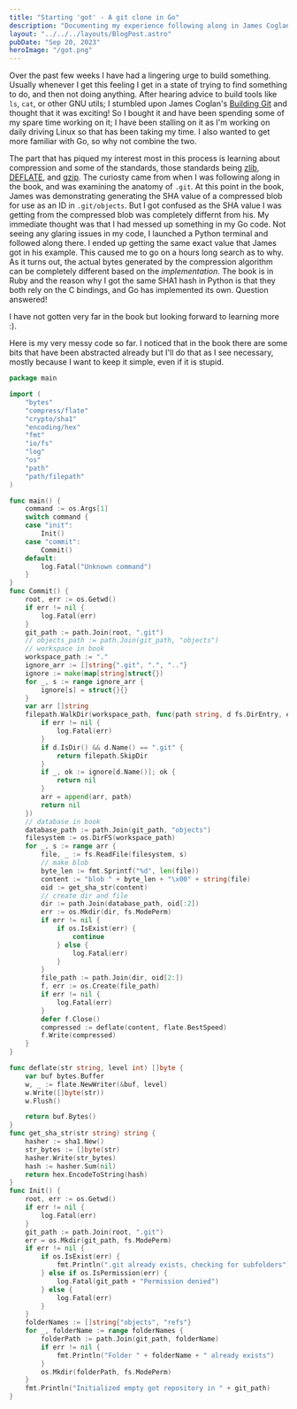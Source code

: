 ```yaml
---
title: "Starting 'got' - A git clone in Go"
description: "Documenting my experience following along in James Coglan's book 'Building Git"
layout: "../../../layouts/BlogPost.astro"
pubDate: "Sep 20, 2023"
heroImage: "/got.png" 
---
```

Over the past few weeks I have had a lingering urge to build something. Usually whenever I get this feeling
I get in a state of trying to find something to do, and then not doing anything. After hearing advice to 
build tools like `ls`, `cat`, or other GNU utils; I stumbled upon James Coglan's [Building Git](https://shop.jcoglan.com/building-git/)
and thought that it was exciting! So I bought it and have been spending some of my spare time working on it; I have been stalling on it 
as I'm working on daily driving Linux so that has been taking my time. I also wanted to get more familiar with Go, so why not combine the two.

The part that has piqued my interest most in this process is learning about compression and some of the standards, those standards being [zlib](https://datatracker.ietf.org/doc/html/rfc1950), 
[DEFLATE](https://datatracker.ietf.org/doc/html/rfc1951), and [gzip](https://datatracker.ietf.org/doc/html/rfc1952). The curiosty came from when I was following along
in the book, and was examining the anatomy of `.git`. At this point in the book, James was demonstrating generating the SHA value of a compressed blob for use as an 
ID in `.git/objects`. But I got confused as the SHA value I was getting from the compressed blob was completely differnt from his. My immediate thought was that I had 
messed up something in my Go code. Not seeing any glaring issues in my code, I launched a Python terminal and followed along there. I ended up getting the same exact value that
James got in his example. This caused me to go on a hours long search as to why. As it turns out, the actual bytes generated by the compression algorithm can be completely different
based on the *implementation*. The book is in Ruby and the reason why I got the same SHA1 hash in Python is that they both rely on the C bindings, and Go has implemented its own. Question answered!

I have not gotten very far in the book but looking forward to learning more :). 

Here is my very messy code so far. I noticed that in the book there are some bits that have been abstracted already but I'll do that as I see necessary, mostly because 
I want to keep it simple, even if it is stupid. 
```go
package main

import (
	"bytes"
	"compress/flate"
	"crypto/sha1"
	"encoding/hex"
	"fmt"
	"io/fs"
	"log"
	"os"
	"path"
	"path/filepath"
)

func main() {
	command := os.Args[1]
	switch command {
	case "init":
		Init()
	case "commit":
		Commit()
	default:
		log.Fatal("Unknown command")
	}
}
func Commit() {
	root, err := os.Getwd()
	if err != nil {
		log.Fatal(err)
	}
	git_path := path.Join(root, ".git")
	// objects_path := path.Join(git_path, "objects")
	// workspace in book
	workspace_path := "."
	ignore_arr := []string{".git", ".", ".."}
	ignore := make(map[string]struct{})
	for _, s := range ignore_arr {
		ignore[s] = struct{}{}
	}
	var arr []string
	filepath.WalkDir(workspace_path, func(path string, d fs.DirEntry, err error) error {
		if err != nil {
			log.Fatal(err)
		}
		if d.IsDir() && d.Name() == ".git" {
			return filepath.SkipDir
		}
		if _, ok := ignore[d.Name()]; ok {
			return nil
		}
		arr = append(arr, path)
		return nil
	})
	// database in book
	database_path := path.Join(git_path, "objects")
	filesystem := os.DirFS(workspace_path)
	for _, s := range arr {
		file, _ := fs.ReadFile(filesystem, s)
		// make blob
		byte_len := fmt.Sprintf("%d", len(file))
		content := "blob " + byte_len + "\x00" + string(file)
		oid := get_sha_str(content)
		// create dir and file
		dir := path.Join(database_path, oid[:2])
		err := os.Mkdir(dir, fs.ModePerm)
		if err != nil {
			if os.IsExist(err) {
				continue
			} else {
				log.Fatal(err)
			}
		}
		file_path := path.Join(dir, oid[2:])
		f, err := os.Create(file_path)
		if err != nil {
			log.Fatal(err)
		}
		defer f.Close()
		compressed := deflate(content, flate.BestSpeed)
		f.Write(compressed)
	}
}

func deflate(str string, level int) []byte {
	var buf bytes.Buffer
	w, _ := flate.NewWriter(&buf, level)
	w.Write([]byte(str))
	w.Flush()

	return buf.Bytes()
}
func get_sha_str(str string) string {
	hasher := sha1.New()
	str_bytes := []byte(str)
	hasher.Write(str_bytes)
	hash := hasher.Sum(nil)
	return hex.EncodeToString(hash)
}
func Init() {
	root, err := os.Getwd()
	if err != nil {
		log.Fatal(err)
	}
	git_path := path.Join(root, ".git")
	err = os.Mkdir(git_path, fs.ModePerm)
	if err != nil {
		if os.IsExist(err) {
			fmt.Println(".git already exists, checking for subfolders")
		} else if os.IsPermission(err) {
			log.Fatal(git_path + "Permission denied")
		} else {
			log.Fatal(err)
		}
	}
	folderNames := []string{"objects", "refs"}
	for _, folderName := range folderNames {
		folderPath := path.Join(git_path, folderName)
		if err != nil {
			fmt.Println("Folder " + folderName + " already exists")
		}
		os.Mkdir(folderPath, fs.ModePerm)
	}
	fmt.Println("Initialized empty got repository in " + git_path)
}
```


